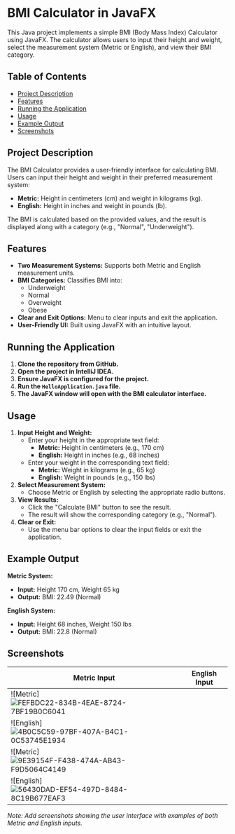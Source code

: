 # BMI Calculator in JavaFX

This Java project implements a simple BMI (Body Mass Index) Calculator using JavaFX. The calculator allows users to input their height and weight, select the measurement system (Metric or English), and view their BMI category.

## Table of Contents
- [Project Description](#project-description)
- [Features](#features)
- [Running the Application](#running-the-application)
- [Usage](#usage)
- [Example Output](#example-output)
- [Screenshots](#screenshots)

## Project Description
The BMI Calculator provides a user-friendly interface for calculating BMI. Users can input their height and weight in their preferred measurement system:

- **Metric:** Height in centimeters (cm) and weight in kilograms (kg).
- **English:** Height in inches and weight in pounds (lb).

The BMI is calculated based on the provided values, and the result is displayed along with a category (e.g., "Normal", "Underweight").

## Features
- **Two Measurement Systems:** Supports both Metric and English measurement units.
- **BMI Categories:** Classifies BMI into:
  - Underweight
  - Normal
  - Overweight
  - Obese
- **Clear and Exit Options:** Menu to clear inputs and exit the application.
- **User-Friendly UI:** Built using JavaFX with an intuitive layout.

## Running the Application
1. **Clone the repository from GitHub.**
2. **Open the project in IntelliJ IDEA.**
3. **Ensure JavaFX is configured for the project.**
4. **Run the `HelloApplication.java` file.**
5. **The JavaFX window will open with the BMI calculator interface.**

## Usage
1. **Input Height and Weight:**
   - Enter your height in the appropriate text field:
     - **Metric:** Height in centimeters (e.g., 170 cm)
     - **English:** Height in inches (e.g., 68 inches)
   - Enter your weight in the corresponding text field:
     - **Metric:** Weight in kilograms (e.g., 65 kg)
     - **English:** Weight in pounds (e.g., 150 lbs)
2. **Select Measurement System:**
   - Choose Metric or English by selecting the appropriate radio buttons.
3. **View Results:**
   - Click the "Calculate BMI" button to see the result.
   - The result will show the corresponding category (e.g., "Normal").
4. **Clear or Exit:**
   - Use the menu bar options to clear the input fields or exit the application.

## Example Output
**Metric System:**
- **Input:** Height 170 cm, Weight 65 kg
- **Output:** BMI: 22.49 (Normal)

**English System:**
- **Input:** Height 68 inches, Weight 150 lbs
- **Output:** BMI: 22.8 (Normal)

## Screenshots
| Metric Input | English Input |
|--------------|---------------|
| ![Metric]![FEFBDC22-834B-4EAE-8724-7BF19B0C6041](https://github.com/user-attachments/assets/85323f61-d715-466f-9788-1a561dd4f0fd) |
  ![English]![4B0C5C59-97BF-407A-B4C1-0C53745E1934](https://github.com/user-attachments/assets/58a429fa-e98b-415b-bdec-cfbe69642ad4) |
|  ![Metric]![9E39154F-F438-474A-AB43-F9D5064C4149](https://github.com/user-attachments/assets/018ab4d7-73be-4f1a-9023-cb1b87c41e47) | 
  ![English]![56430DAD-EF54-497D-8484-8C19B677EAF3](https://github.com/user-attachments/assets/78a0885a-d47b-4b03-bf8e-636c3f1e041b) |

*Note: Add screenshots showing the user interface with examples of both Metric and English inputs.*
